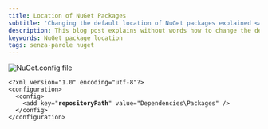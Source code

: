 ```yaml
---
title: Location of NuGet Packages
subtitle: 'Changing the default location of NuGet packages explained <a class="senza-parole" href="/tags/senza-parole">without words</a>'
description: This blog post explains without words how to change the default location of NuGet packages by using the NuGet configuration file.
keywords: NuGet package location
tags: senza-parole nuget
---
```

![NuGet.config file](https://dl.dropboxusercontent.com/u/110510589/location-of-nuget-packages/NuGet_config_file.png)

<pre>
<code>&lt;?xml version="1.0" encoding="utf-8"?&gt;
&lt;configuration&gt;
  &lt;config&gt;
    &lt;add key="<strong>repositoryPath</strong>" value="Dependencies\Packages" /&gt;
  &lt;/config&gt;
&lt;/configuration&gt;</code></pre>